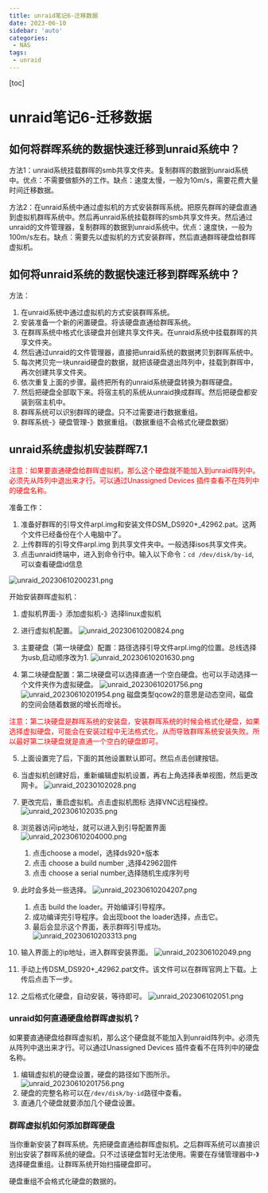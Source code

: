 ```yaml
---
title: unraid笔记6-迁移数据
date: 2023-06-10
sidebar: 'auto'
categories: 
 - NAS
tags:
 - unraid
---
```


[toc]

# unraid笔记6-迁移数据

## 如何将群晖系统的数据快速迁移到unraid系统中？

方法1：unraid系统挂载群晖的smb共享文件夹。复制群晖的数据到unraid系统中。优点：不需要做额外的工作。缺点：速度太慢，一般为10m/s，需要花费大量时间迁移数据。

方法2：在unraid系统中通过虚拟机的方式安装群晖系统。把原先群晖的硬盘直通到虚拟机群晖系统中。然后再unraid系统挂载群晖的smb共享文件夹。然后通过unraid的文件管理器，复制群晖的数据到unraid系统中。优点：速度快，一般为100m/s左右。缺点：需要先以虚拟机的方式安装群晖，然后直通群晖硬盘给群晖虚拟机。


## 如何将unraid系统的数据快速迁移到群晖系统中？

方法：
1. 在unraid系统中通过虚拟机的方式安装群晖系统。
2. 安装准备一个新的闲置硬盘。将该硬盘直通给群晖系统。
3. 在群晖系统中格式化该硬盘并创建共享文件夹。在unraid系统中挂载群晖的共享文件夹。
4. 然后通过unraid的文件管理器，直接把unraid系统的数据拷贝到群晖系统中。
5. 每次拷贝完一块unraid硬盘的数据，就把该硬盘退出阵列中，挂载到群晖中，再次创建共享文件夹。
6. 依次重复上面的步骤。最终把所有的unraid系统硬盘转换为群晖硬盘。
7. 然后把硬盘全部取下来。将宿主机的系统从unraid换成群晖。然后把硬盘都安装到宿主机中。
8. 群晖系统可以识别群晖的硬盘。只不过需要进行数据重组。
9. 群晖系统-》硬盘管理-》数据重组。（数据重组不会格式化硬盘数据）


## unraid系统虚拟机安装群晖7.1

<font color="red">
注意：如果要直通硬盘给群晖虚拟机，那么这个硬盘就不能加入到unraid阵列中。必须先从阵列中退出来才行。可以通过Unassigned Devices 插件查看不在阵列中的硬盘名称。
</font>

准备工作：
1. 准备好群晖的引导文件arpl.img和安装文件DSM_DS920+_42962.pat。这两个文件已经备份在个人电脑中了。
2. 上传群晖的引导文件arpl.img 到共享文件夹中。一般选择isos共享文件夹。
3. 点击unraid终端中，进入到命令行中。输入以下命令：`cd /dev/disk/by-id`,可以查看硬盘id信息

![unraid_20230610200231.png](../blog_img/unraid_20230610200231.png)


开始安装群晖虚拟机：
1. 虚拟机界面-》添加虚拟机-》选择linux虚拟机
2. 进行虚拟机配置。
![unraid_20230610200824.png](../blog_img/unraid_20230610200824.png)

3. 主要硬盘（第一块硬盘）配置：路径选择引导文件arpl.img的位置。总线选择为usb,启动顺序改为1.
![unraid_20230610201630.png](../blog_img/unraid_20230610201630.png)

4. 第二块硬盘配置：第二块硬盘可以选择直通一个空白硬盘。也可以手动选择一个文件夹作为虚拟硬盘。
![unraid_20230610201756.png](../blog_img/unraid_20230610201756.png)
![unraid_20230610201954.png](../blog_img/unraid_20230610201954.png)
磁盘类型qcow2的意思是动态空间，磁盘的空间会随着数据的增长而增长。

<font color="red">
注意：第二块硬盘是群晖系统的安装盘，安装群晖系统的时候会格式化硬盘，如果选择虚拟硬盘，可能会在安装过程中无法格式化，从而导致群晖系统安装失败。所以最好第二块硬盘就是直通一个空白的硬盘即可。
</font>

5. 上面设置完了后，下面的其他设置默认即可。然后点击创建按钮。
6. 当虚拟机创建好后，重新编辑虚拟机设置，再右上角选择表单视图，然后更改网卡。
![unraid_20230102028.png](../blog_img/unraid_20230102028.png)
7. 更改完后，重启虚拟机。点击虚拟机图标 选择VNC远程操控。
![unraid_202306102035.png](../blog_img/unraid_202306102035.png)

8. 浏览器访问ip地址，就可以进入到引导配置界面
![unraid_20230610204000.png](../blog_img/unraid_20230610204000.png)
    1. 点击choose a model，选择ds920+版本
    2. 点击 choose a build number ,选择42962固件
    3. 点击 choose a serial number,选择随机生成序列号
9. 此时会多处一些选择。
    ![unraid_20230610204207.png](../blog_img/unraid_20230610204207.png)
    1. 点击 build the loader。开始编译引导程序。
    2. 成功编译完引导程序。会出现boot the loader选择，点击它。
    3. 最后会显示这个界面，表示群晖引导成功。
![unraid_20230610203313.png](../blog_img/unraid_20230610203313.png)

10. 输入界面上的ip地址，进入群晖安装界面。
![unraid_202306102049.png](../blog_img/unraid_202306102049.png)
11. 手动上传DSM_DS920+_42962.pat文件。该文件可以在群晖官网上下载。上传后点击下一步。
12. 之后格式化硬盘，自动安装，等待即可。
![unraid_202306102051.png](../blog_img/unraid_202306102051.png)

### unraid如何直通硬盘给群晖虚拟机？

如果要直通硬盘给群晖虚拟机，那么这个硬盘就不能加入到unraid阵列中。必须先从阵列中退出来才行。可以通过Unassigned Devices 插件查看不在阵列中的硬盘名称。

1. 编辑虚拟机的硬盘设置，硬盘的路径如下图所示。
![unraid_20230610201756.png](../blog_img/unraid_20230610201756.png)
2. 硬盘的完整名称可以在`/dev/disk/by-id`路径中查看。
3. 直通几个硬盘就要添加几个硬盘设置。

### 群晖虚拟机如何添加群晖硬盘

当你重新安装了群晖系统。先把硬盘直通给群晖虚拟机。之后群晖系统可以直接识别出安装了群晖系统的硬盘。只不过该硬盘暂时无法使用。需要在存储管理器中-》选择硬盘重组。让群晖系统开始扫描硬盘即可。

硬盘重组不会格式化硬盘的数据的。